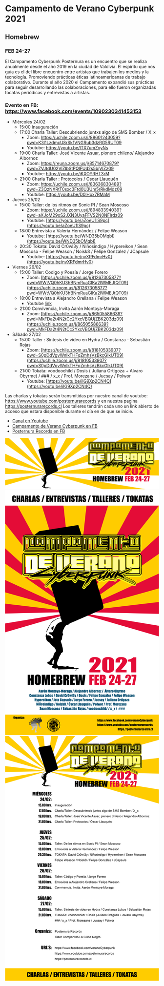 # Campamento de Verano Cyberpunk 2021
## Homebrew
### FEB 24-27
El Campamento Cyberpunk Posternura es un encuentro que se realiza anualmente desde el año 2019 en la ciudad de Valdivia. El espíritu que nos guía es el del libre encuentro entre artistas que trabajen los medios y la tecnología. Promoviendo prácticas éticas latinoamericanas de trabajo colaborativo. Durante el año 2020 el Campamento expandió sus prácticas para seguir desarrollando las colaboraciones, para ello fueron organizadas tocatas periódicas y entrevistas a artistas.

### Evento en FB: https://www.facebook.com/events/1090230341453153

- Miércoles 24/02
  - 15:00 Inauguración
  - 17:00 Charla Taller: Descubriendo juntxs algo de SMS Bomber / X_x 
    - Zoom: https://uchile.zoom.us/j/88601243059?pwd=K3l1LzdmcU8rSk1VNGRub3dzRG5RUT09
    - Youtube: https://youtu.be/lTX7umZvyNs
  - 19:00 Charla Taller: José Vicente Asuar, pionero chileno/ Alejandro Albornoz
    - Zoom: https://reuna.zoom.us/j/85714670879?pwd=ZVJtdU02VlZlbStPQlFUd2s5bjVIZz09
    - Youtube: https://youtu.be/iKXOYRHT3rM
  - 21:00 Charla Taller : Protocolos / Oscar Llauquén
    - Zoom: https://uchile.zoom.us/j/83636830489?pwd=Z3QzNXRtT0sxc3Ftd0U3Um5rRkdMdz09
    - Youtube: https://youtu.be/D0lHox7RMaM
- Jueves 25/02 
  - 15:00 Taller: de los ritmos en Sonic PI / Sean Moscoso
    - Zoom: https://uchile.zoom.us/j/89483394039?pwd=aXJoM29oS2JXN3UyaFFVS2N0NFIrdz09
    - Youtube: [https://youtu.be/aZoeU1lS9pc](https://youtu.be/aZoeU1lS9pc) 
  - 18:00 Entrevista a Valeria Hernández / Felipe Weason
    - Youtube: [https://youtu.be/WND35bOMqbI](https://youtu.be/WND35bOMqbI) 
  - 20:30 Tokata: David Cr0wl3y / Niñosindigo / Hypereikon / Sean Moscoso - Felipe Weason / Noisk8 / Felipe Gonzalez / JCapsule
    - Youtube: [https://youtu.be/nvXRFdmrHv0](https://youtu.be/nvXRFdmrHv0) 
- Viernes 26/02
  - 15:00 Taller: Codigo y Poesía / Jorge Forero
    - Zoom: [https://uchile.zoom.us/j/81267305877?pwd=WWtVQ0hKU3hBNmRuaGlKa2lWMEJtQT09](https://uchile.zoom.us/j/81267305877?pwd=WWtVQ0hKU3hBNmRuaGlKa2lWMEJtQT09)
  - 18:00 Entrevista a Alejandro Orellana / Felipe Weason
    - Youtube [link](https://youtu.be/_-cdguU-8-8) 
  - 21:00 Convivencia, Invita Aarón Montoya-Moraga
    - Zoom: [https://uchile.zoom.us/j/86505586639?pwd=MkFDa2t4N2tCc2YxcVBQUjZBK203dz09](https://uchile.zoom.us/j/86505586639?pwd=MkFDa2t4N2tCc2YxcVBQUjZBK203dz09)
- Sábado 27/02
  - 15:00 Taller : Síntesis de video en Hydra / Constanza - Sebastián Rojas
    - Zoom: [https://uchile.zoom.us/j/81810533907?pwd=S0pDdVgvWnlkTHFqZmhsVzBkcGlkUT09](https://uchile.zoom.us/j/81810533907?pwd=S0pDdVgvWnlkTHFqZmhsVzBkcGlkUT09)
  - 21:00 Tokata: voodoochild / Dosis ( Juliana Ortigoza + Alvaro Obyrme) / ### / x_x / Prof. Morezane / Jucsay / Polwor
    - Youtube: [https://youtu.be/iIG9Xp2CN4Q](https://youtu.be/iIG9Xp2CN4Q) 


Las charlas y tokatas serán transmitidas por nuestro canal de youtube:
https://www.youtube.com/posternurarecords y en nuestra pagina https://posternurarecords.cl
Los talleres tendrán cada uno un link abierto de acceso que estara disponible durante el día en de que se inicie.


- [Canal en Youtube](https://www.youtube.com/posternurarecords)
- [Campamento de Verano Cyberpunk en FB](https://www.facebook.com/veranoCyberpunk)
- [Posternura Records en FB](https://www.facebook.com/posternurarecords/)

![campamento banner](banner.png)
![campamento flayer](flayer.png)
![campamento programa](programa.png)

